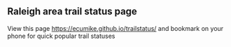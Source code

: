 ## Raleigh area trail status page

View this page https://ecumike.github.io/trailstatus/ and bookmark on your phone for quick popular trail statuses
